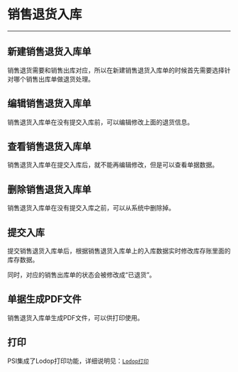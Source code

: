 # 销售退货入库

---

## 新建销售退货入库单

销售退货需要和销售出库对应，所以在新建销售退货入库单的时候首先需要选择针对哪个销售出库单做退货处理。

## 编辑销售退货入库单

销售退货入库单在没有提交入库前，可以编辑修改上面的退货信息。

## 查看销售退货入库单

销售退货入库单在提交入库后，就不能再编辑修改，但是可以查看单据数据。

## 删除销售退货入库单

销售退货入库单在没有提交入库之前，可以从系统中删除掉。

## 提交入库

提交销售退货入库单后，根据销售退货入库单上的入库数据实时修改库存账里面的库存数据。

同时，对应的销售出库单的状态会被修改成“已退货”。

## 单据生成PDF文件

销售退货入库单生成PDF文件，可以供打印使用。

## 打印

PSI集成了Lodop打印功能，详细说明见：[`Lodop打印`](07.md)